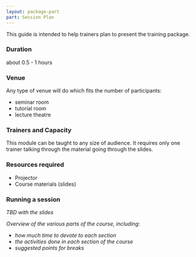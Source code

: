 ```yaml
---
layout: package-part
part: Session Plan
---
```


This guide is intended to help trainers plan to present the training package.

### Duration

about 0.5 - 1 hours

### Venue

Any type of venue will do which fits the number of participants:

* seminar room
* tutorial room
* lecture theatre

### Trainers and Capacity

This module can be taught to any size of audience. It requires only one trainer talking through the material going through the slides.

### Resources required

* Projector
* Course materials (slides)

### Running a session

_TBD with the slides_

_Overview of the various parts of the course, including:_

* _how much time to devote to each section_
* _the activities done in each section of the course_
* _suggested points for breaks_

